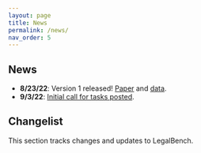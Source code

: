 ```yaml
---
layout: page
title: News
permalink: /news/
nav_order: 5
---
```


## News

- **8/23/22**: Version 1 released! [Paper](https://arxiv.org/abs/2308.11462) and [data](https://huggingface.co/datasets/nguha/legalbench).
- **9/3/22**: [Initial call for tasks posted](https://arxiv.org/abs/2209.06120).


## Changelist

This section tracks changes and updates to LegalBench.

